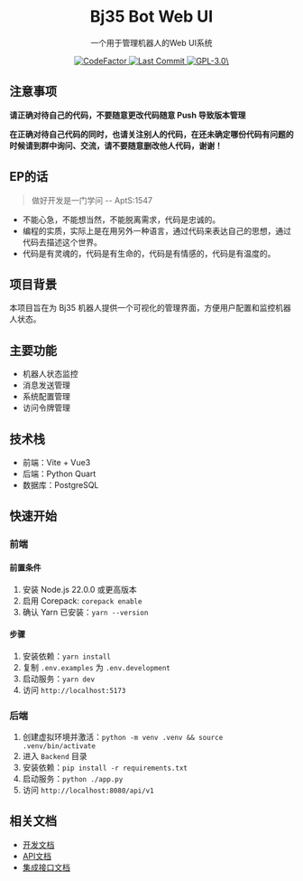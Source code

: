 <h1 align="center">
  Bj35 Bot Web UI
</h1>

<p align="center">
  一个用于管理机器人的Web UI系统  
</p>

<p align="center">
  <a href="https://www.codefactor.io/repository/github/Bj35-Dev/Bj35-bot/">
    <img src="https://www.codefactor.io/repository/github/Bj35-Dev/Bj35-bot/badge" alt="CodeFactor" />
  </a>

  <a href="https://github.com/Bj35-Dev/Bj35-bot/activity">
    <img src="https://img.shields.io/github/last-commit/Bj35-Dev/Bj35-bot/main" alt="Last Commit"/>
  </a>

  <a href="./LICENSE">
    <img src="https://img.shields.io/github/license/Bj35-Dev/Bj35-bot" alt="GPL-3.0\"/>
  </a>
</p>

## 注意事项

**请正确对待自己的代码，不要随意更改代码随意 Push 导致版本管理**  

**在正确对待自己代码的同时，也请关注别人的代码，在还未确定哪份代码有问题的时候请到群中询问、交流，请不要随意删改他人代码，谢谢！**

## EP的话

> 做好开发是一门学问          -- AptS:1547

- 不能心急，不能想当然，不能脱离需求，代码是忠诚的。
- 编程的实质，实际上是在用另外一种语言，通过代码来表达自己的思想，通过代码去描述这个世界。
- 代码是有灵魂的，代码是有生命的，代码是有情感的，代码是有温度的。

## 项目背景

本项目旨在为 Bj35 机器人提供一个可视化的管理界面，方便用户配置和监控机器人状态。

## 主要功能

- 机器人状态监控
- 消息发送管理
- 系统配置管理
- 访问令牌管理

## 技术栈

- 前端：Vite + Vue3
- 后端：Python Quart
- 数据库：PostgreSQL

## 快速开始

### 前端

#### 前置条件

1. 安装 Node.js 22.0.0 或更高版本
2. 启用 Corepack: `corepack enable`
3. 确认 Yarn 已安装：`yarn --version`

#### 步骤

1. 安装依赖：`yarn install`
2. 复制 `.env.examples` 为 `.env.development`
3. 启动服务：`yarn dev`
4. 访问 `http://localhost:5173`

### 后端

1. 创建虚拟环境并激活：`python -m venv .venv && source .venv/bin/activate`
2. 进入 `Backend` 目录
3. 安装依赖：`pip install -r requirements.txt`
4. 启动服务：`python ./app.py`
5. 访问 `http://localhost:8080/api/v1`

## 相关文档

- [开发文档](docs/开发文档.md)
- [API文档](docs/api文档.txt)
- [集成接口文档](docs/云迹-UP机器人二次开发（集成）接口.pdf)
